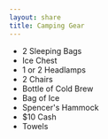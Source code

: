 ```yaml
---
layout: share
title: Camping Gear
---
```


* 2 Sleeping Bags
* Ice Chest 
* 1 or 2 Headlamps 
* 2 Chairs
* Bottle of Cold Brew 
* Bag of Ice 
* Spencer's Hammock 
* $10 Cash
* Towels